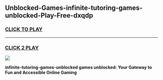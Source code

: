 
## Unblocked-Games-infinite-tutoring-games-unblocked-Play-Free-dxqdp
<h3>
<a href="https://premium76.site?title=infinite-tutoring-games-unblocked&ref=19M">CLICK TO PLAY</a></h3>
<hr>

<h3>
<a href="https://premium76.site?title=infinite-tutoring-games-unblocked&ref=19M">CLICK 2 PLAY</a>
  
</h3>

<a href="https://premium76.site?title=infinite-tutoring-games-unblocked&ref=19M"><img src="https://clearcache.store/games.png"></a>


**infinite-tutoring-games-unblocked games unblocked: Your Gateway to Fun and Accessible Online Gaming**
